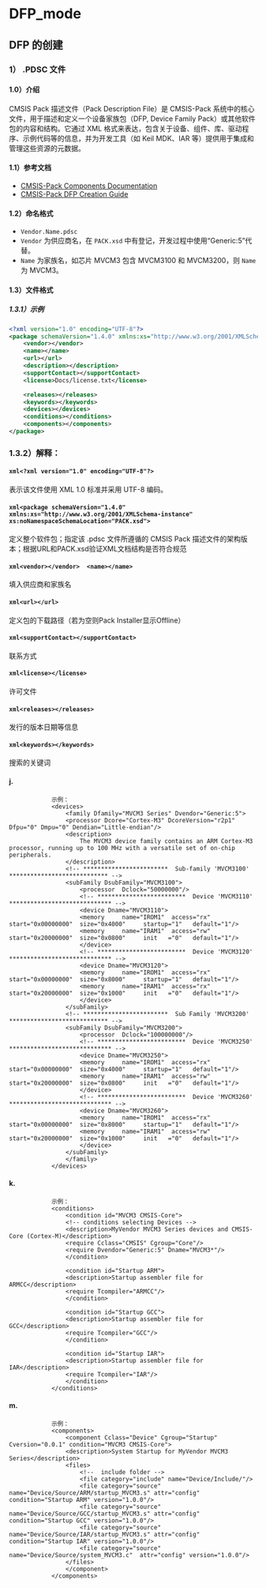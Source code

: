 # DFP_mode

## DFP 的创建

### 1） .PDSC 文件

#### 1.0）介绍

CMSIS Pack 描述文件（Pack Description File）是 CMSIS-Pack 系统中的核心文件，用于描述和定义一个设备家族包（DFP, Device Family Pack）或其他软件包的内容和结构。它通过 XML 格式来表达，包含关于设备、组件、库、驱动程序、示例代码等的信息，并为开发工具（如 Keil MDK、IAR 等）提供用于集成和管理这些资源的元数据。

#### 1.1）参考文档

- [CMSIS-Pack Components Documentation](https://www.keil.com/pack/doc/CMSIS_Dev/Pack/html/cp_SWComponents.html)
- [CMSIS-Pack DFP Creation Guide](https://www.keil.com/pack/doc/CMSIS_Dev/Pack/html/createPack_DFP.html#:~:text=A%20Software%20Pack%20that%20contains%20a%20%3Cdevices%3E%20element,device%20or%20a%20device%20family%20in%20more%20detail.)

#### 1.2）命名格式

- `Vendor.Name.pdsc`
- `Vendor` 为供应商名，在 `PACK.xsd` 中有登记，开发过程中使用“Generic:5”代替。
- `Name` 为家族名，如芯片 MVCM3 包含 MVCM3100 和 MVCM3200，则 `Name` 为 MVCM3。

#### 1.3）文件格式

##### 1.3.1）示例

```xml
<?xml version="1.0" encoding="UTF-8"?>
<package schemaVersion="1.4.0" xmlns:xs="http://www.w3.org/2001/XMLSchema-instance" xs:noNamespaceSchemaLocation="PACK.xsd">
    <vendor></vendor>
    <name></name>
    <url></url>
    <description></description>
    <supportContact></supportContact>
    <license>Docs/license.txt</license> 

    <releases></releases>
    <keywords></keywords>
    <devices></devices>
    <conditions></conditions>
    <components></components>
</package>
```
### 1.3.2）解释：

#### ```xml<?xml version="1.0" encoding="UTF-8"?>``` 
表示该文件使用 XML 1.0 标准并采用 UTF-8 编码。

#### ```xml<package schemaVersion="1.4.0" xmlns:xs="http://www.w3.org/2001/XMLSchema-instance" xs:noNamespaceSchemaLocation="PACK.xsd">```
定义整个软件包；指定该 .pdsc 文件所遵循的 CMSIS Pack 描述文件的架构版本；根据URL和PACK.xsd验证XML文档结构是否符合规范
                 
#### ```xml<vendor></vendor>  <name></name>```
填入供应商和家族名
            
#### ```xml<url></url>```
定义包的下载路径（若为空则Pack Installer显示Offline）

#### ```xml<supportContact></supportContact>```
联系方式

#### ```xml<license></license>```
许可文件

#### ```xml<releases></releases>```
发行的版本日期等信息

#### ```xml<keywords></keywords>```
搜索的关键词

#### j. <devices></devices>
                示例：
                <devices>
                    <family Dfamily="MVCM3 Series" Dvendor="Generic:5">
                    <processor Dcore="Cortex-M3" DcoreVersion="r2p1" Dfpu="0" Dmpu="0" Dendian="Little-endian"/>
                    <description>
                        The MVCM3 device family contains an ARM Cortex-M3 processor, running up to 100 MHz with a versatile set of on-chip peripherals.
                    </description>
                    <!-- ************************  Sub-family 'MVCM3100'  **************************** -->
                    <subFamily DsubFamily="MVCM3100">
                        <processor  Dclock="50000000"/>
                        <!-- *************************  Device 'MVCM3110'  ***************************** -->
                        <device Dname="MVCM3110">
                        <memory     name="IROM1"  access="rx"       start="0x00000000"  size="0x4000"     startup="1"   default="1"/>
                        <memory     name="IRAM1"  access="rw"       start="0x20000000"  size="0x0800"     init   ="0"   default="1"/>
                        </device>
                        <!-- *************************  Device 'MVCM3120'  ***************************** -->
                        <device Dname="MVCM3120">
                        <memory     name="IROM1"  access="rx"        start="0x00000000"  size="0x8000"     startup="1"   default="1"/>
                        <memory     name="IRAM1"  access="rx"        start="0x20000000"  size="0x1000"     init   ="0"   default="1"/>
                        </device>
                    </subFamily>
                    <!-- ************************  Sub Family 'MVCM3200'  **************************** -->
                    <subFamily DsubFamily="MVCM3200">
                        <processor  Dclock="100000000"/>
                        <!-- *************************  Device 'MVCM3250'  ***************************** -->
                        <device Dname="MVCM3250">
                        <memory     name="IROM1"  access="rx"         start="0x00000000"  size="0x4000"     startup="1"   default="1"/>
                        <memory     name="IRAM1"  access="rw"         start="0x20000000"  size="0x0800"     init   ="0"   default="1"/>
                        </device>
                        <!-- *************************  Device 'MVCM3260'  ***************************** -->
                        <device Dname="MVCM3260">
                        <memory     name="IROM1"  access="rx"         start="0x00000000"  size="0x8000"     startup="1"   default="1"/>
                        <memory     name="IRAM1"  access="rw"         start="0x20000000"  size="0x1000"     init   ="0"   default="1"/>
                        </device>
                    </subFamily>
                    </family>
                </devices>

#### k. <conditions></conditions>
                示例：
                <conditions>
                    <condition id="MVCM3 CMSIS-Core">
                    <!-- conditions selecting Devices -->
                    <description>MyVendor MVCM3 Series devices and CMSIS-Core (Cortex-M)</description>
                    <require Cclass="CMSIS" Cgroup="Core"/>
                    <require Dvendor="Generic:5" Dname="MVCM3*"/>
                    </condition>
                    
                    <condition id="Startup ARM">
                    <description>Startup assembler file for ARMCC</description>
                    <require Tcompiler="ARMCC"/>
                    </condition>

                    <condition id="Startup GCC">
                    <description>Startup assembler file for GCC</description>
                    <require Tcompiler="GCC"/>
                    </condition>

                    <condition id="Startup IAR">
                    <description>Startup assembler file for IAR</description>
                    <require Tcompiler="IAR"/>
                    </condition>
                </conditions>
                
#### m. <components></components>
                示例：
                <components>
                    <component Cclass="Device" Cgroup="Startup" Cversion="0.0.1" condition="MVCM3 CMSIS-Core">
                    <description>System Startup for MyVendor MVCM3 Series</description>
                    <files>
                        <!--  include folder -->
                        <file category="include" name="Device/Include/"/>
                        <file category="source"  name="Device/Source/ARM/startup_MVCM3.s" attr="config" condition="Startup ARM" version="1.0.0"/>
                        <file category="source"  name="Device/Source/GCC/startup_MVCM3.s" attr="config" condition="Startup GCC" version="1.0.0"/>
                        <file category="source"  name="Device/Source/IAR/startup_MVCM3.s" attr="config" condition="Startup IAR" version="1.0.0"/>
                        <file category="source"  name="Device/Source/system_MVCM3.c"  attr="config" version="1.0.0"/>
                    </files>
                    </component>
                </components>
